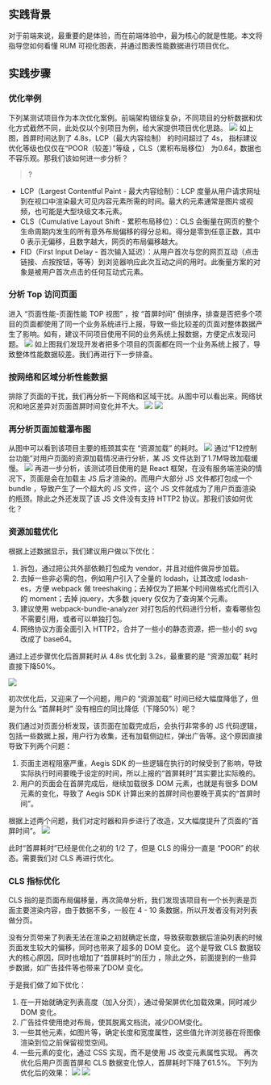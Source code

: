
## 实践背景

对于前端来说，最重要的是体验，而在前端体验中，最为核心的就是性能。本文将指导您如何看懂 RUM 可视化图表，并通过图表性能数据进行项目优化。


## 实践步骤

### 优化举例

下列某测试项目作为本次优化案例。前端架构错综复杂，不同项目的分析数据和优化方式截然不同，此处仅以个别项目为例，给大家提供项目优化思路。
![](https://qcloudimg.tencent-cloud.cn/raw/2a538714f8c3cfb3e5b4d2b825fca42b.png)
如上图，首屏时间达到了 4.8s，LCP（最大内容绘制） 的时间超过了 4s， 指标建议优化等级也仅仅在“POOR（较差）”等级 ，CLS（累积布局移位） 为0.64，数据也不容乐观。那我们该如何进一步分析？

>? 
- LCP（Largest Contentful Paint - 最大内容绘制）：LCP 度量从用户请求网址到在视口中渲染最大可见内容元素所需的时间。最大的元素通常是图片或视频，也可能是大型块级文本元素。
- CLS（Cumulative Layout Shift - 累积布局移位）：CLS 会衡量在网页的整个生命周期内发生的所有意外布局偏移的得分总和。得分是零到任意正数，其中 0 表示无偏移，且数字越大，网页的布局偏移越大。
- FID（First Input Delay - 首次输入延迟）：从用户首次与您的网页互动（点击链接、点按按钮，等等）到浏览器响应此次互动之间的用时。此衡量方案的对象是被用户首次点击的任何互动式元素。

### 分析 Top 访问页面

进入 “页面性能-页面性能 TOP 视图”  ，按 “首屏时间” 倒排序，排查是否把多个项目的页面都使用了同一个业务系统进行上报，导致一些比较差的页面对整体数据产生了影响。如有，建议不同项目使用不同的业务系统上报数据，方便定点发现问题。
![](https://qcloudimg.tencent-cloud.cn/raw/c454a25dfb2468e89317bbe31fd76f1a.png)
如上图我们发现开发者把多个项目的页面都在同一个业务系统上报了，导致整体性能数据较差。我们再进行下一步排查。

### 按网络和区域分析性能数据

排除了页面的干扰，我们再分析一下网络和区域干扰。从图中可以看出来，网络状况和地区差异对页面首屏时间变化并不大。
![](https://qcloudimg.tencent-cloud.cn/raw/afc19ddc58ca786f7372a237434a59ea.png)
![](https://qcloudimg.tencent-cloud.cn/raw/81886c29806ec6333696fca581b8318c.png)

### 再分析页面加载瀑布图

从图中可以看到该项目主要的瓶颈其实在 “资源加载” 的耗时。
![](https://qcloudimg.tencent-cloud.cn/raw/37b3a2f9f0439444c882bb87b413e3f9.png)
通过“F12控制台功能”对用户页面的资源加载情况进行分析，某 JS 文件达到了1.7M导致加载缓慢。
![](https://qcloudimg.tencent-cloud.cn/raw/422ea11dd6c2dbf84a854c6d7070841b.png)
再进一步分析，该测试项目使用的是 React 框架，在没有服务端渲染的情况下，页面是会在加载主 JS 后才渲染的。而用户大部分 JS 文件都打包成一个 bundle ，导致产生了一个超大的 JS 文件，这个 JS 文件就成为了用户页面渲染的瓶颈。除此之外还发现了该 JS 文件没有支持 HTTP2 协议。那我们该如何优化？


### 资源加载优化

根据上述数据显示，我们建议用户做以下优化：

1. 拆包，通过把公共外部依赖打包成为 vendor，并且对组件做异步加载。
2. 去掉一些非必需的包，例如用户引入了全量的 lodash，让其改成 lodash-es，方便 webpack 做 treeshaking；去掉仅为了把某个时间做格式化而引入的 moment；去掉 jquery，大多数 jquery 仅仅为了查询某个元素。
3. 建议使用 webpack-bundle-analyzer 对打包后的代码进行分析，查看哪些包不需要引用，或者可以单独打包。
4. 网络协议方面全面引入 HTTP2，合并了一些小的静态资源，把一些小的 svg 改成了 base64。

通过上述步骤优化后首屏耗时从 4.8s 优化到 3.2s，最重要的是 “资源加载” 耗时直接下降50%。

![](https://qcloudimg.tencent-cloud.cn/raw/f4cb186581f0b6e61efc9dffa10f111e.png)


初次优化后，又迎来了一个问题，用户的 “资源加载” 时间已经大幅度降低了，但是为什么 “首屏耗时” 没有相应的同比降低（下降50%）呢？

我们通过对页面分析发现，该页面在加载完成后，会执行非常多的 JS 代码逻辑，包括一些数据上报，用户行为收集，还有加载侧边栏，弹出广告等。这个原因直接导致下列两个问题：

1. 页面主进程阻塞严重，Aegis SDK 的一些逻辑在执行的时候受到了影响，导致实际执行时间要晚于设定的时间，所以上报的“首屏耗时”其实要比实际晚的。
2. 用户的页面会在首屏完成后，继续加载很多 DOM 元素，也就是有很多 DOM 元素的变化，导致了 Aegis SDK 计算出来的首屏时间也要晚于真实的“首屏时间”。

根据上述两个问题，我们对定时器和异步进行了改造，又大幅度提升了页面的“首屏时间”。
![](https://qcloudimg.tencent-cloud.cn/raw/0dc29e709f2bac5c8c1d59efc99dda5a.png)

此时“首屏耗时”已经是优化之初的 1/2 了，但是 CLS 的得分一直是 “POOR” 的状态。需要我们对 CLS 再进行优化。



### CLS 指标优化

CLS 指的是页面布局偏移量，再次简单分析，我们发现该项目有一个长列表是页面主要渲染内容，由于数据不多，一般在 4 - 10 条数据，所以开发者没有对列表做分页。

没有分页带来了列表无法在渲染之初就确定长度，导致获取数据后渲染列表的时候页面发生较大的偏移，同时也带来了超多的 DOM 变化。
这个是导致 CLS 数据较大的核心原因，同时也增加了“首屏耗时”的压力 ，除此之外，前面提到的一些异步数据，如广告挂件等也带来了DOM 变化。

于是我们做了如下优化：
1. 在一开始就确定列表高度（加入分页），通过骨架屏优化加载效果，同时减少 DOM 变化。
2. 广告挂件使用绝对布局，使其脱离文档流，减少DOM变化。
3. 一些其他元素，如图片等，确定长度和宽度属性，这些值允许浏览器在将图像渲染到位之前保留视觉空间。
4. 一些元素的变化，通过 CSS 实现，而不是使用 JS 改变元素属性实现。
   再次优化后用户页面首屏和 CLS 数据变化惊人，首屏耗时下降了61.5%。
   下列为优化后的效果：
![](https://qcloudimg.tencent-cloud.cn/raw/9159fd7f38ce93473375ea0a177a4e4e.png)
![](https://qcloudimg.tencent-cloud.cn/raw/45439f448d3a2950a19d4207f77cef80.png)


